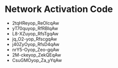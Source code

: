 # Network Activation Code
* 2tqHReyop_ReOIcqAw
* yT70quyop_RfRBIqAw
* L8-XZuyop_RfsTgqAw
* jq_O2-yop_RfscgqAw
* j40ZyOyop_RfsD4qAw
* nrY5-Oyop_Zeo-gqAw
* 2M-ckeyop_ZekQEqAw
* CsuGMOyop_Za_yYqAw